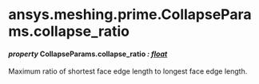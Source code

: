 <a id="ansys-meshing-prime-collapseparams-collapse-ratio"></a>

# ansys.meshing.prime.CollapseParams.collapse_ratio

<a id="ansys.meshing.prime.CollapseParams.collapse_ratio"></a>

#### *property* CollapseParams.collapse_ratio *: [float](https://docs.python.org/3.11/library/functions.html#float)*

Maximum ratio of shortest face edge length to longest face edge length.

<!-- !! processed by numpydoc !! -->
